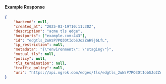 <!-- Code generated for API Clients. DO NOT EDIT. -->

#### Example Response

```json
{
	"backend": null,
	"created_at": "2025-03-19T10:11:30Z",
	"description": "acme tls edge",
	"hostports": ["example.com:443"],
	"id": "edgtls_2uWzP7PQ3OtIobSJo2ZnH9j6LfL",
	"ip_restriction": null,
	"metadata": "{\"environment\": \"staging\"}",
	"mutual_tls": null,
	"policy": null,
	"tls_termination": null,
	"traffic_policy": null,
	"uri": "https://api.ngrok.com/edges/tls/edgtls_2uWzP7PQ3OtIobSJo2ZnH9j6LfL"
}
```
